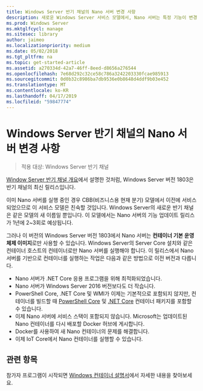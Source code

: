 ```yaml
---
title: Windows Server 반기 채널의 Nano 서버 변경 사항
description: 새로운 Windows Server 서비스 모델에서, Nano 서버는 특정 기능이 변경된 컨테이너 운영 체제 역할만 합니다.
ms.prod: Windows Server
ms.mktglfcycl: manage
ms.sitesec: library
author: jaimeo
ms.localizationpriority: medium
ms.date: 05/02/2018
ms.tgt_pltfrm: na
ms.topic: get-started-article
ms.assetid: a270334d-42a7-46ff-8eed-d8656a276544
ms.openlocfilehash: 7e68d292c32ce58c786a3242203330fcae985913
ms.sourcegitcommit: 0d0b32c8986ba7db9536e0b8648d4ddf9b03e452
ms.translationtype: MT
ms.contentlocale: ko-KR
ms.lasthandoff: 04/17/2019
ms.locfileid: "59847774"
---
```

# <a name="changes-to-nano-server-in-windows-server-semi-annual-channel"></a>Windows Server 반기 채널의 Nano 서버 변경 사항

>적용 대상: Windows Server 반기 채널


[Window Server 반기 채널 개요](semi-annual-channel-overview.md)에서 설명한 것처럼, Windows Server 버전 1803은 반기 채널의 최신 릴리스입니다.

이미 Nano 서버를 실행 중인 경우 CBB(비즈니스용 현재 분기) 모델에서 이전에 서비스되었으므로 이 서비스 모델은 친숙할 것입니다. Windows Server의 새로운 반기 채널은 같은 모델의 새 이름일 뿐입니다. 이 모델에서는 Nano 서버의 기능 업데이트 릴리스가 1년에 2~3회로 예상됩니다.

그러나 이 버전의 Windows Server 버전 1803에서 Nano 서버는 **컨테이너 기본 운영 체제 이미지**로만 사용할 수 있습니다. Windows Server의 Server Core 설치와 같은 컨테이너 호스트의 컨테이너로만 Nano 서버를 실행해야 합니다. 이 릴리스에서 Nano 서버를 기반으로 컨테이너를 실행하는 작업은 다음과 같은 방법으로 이전 버전과 다릅니다.

- Nano 서버가 .NET Core 응용 프로그램을 위해 최적화되었습니다.
- Nano 서버가 Windows Server 2016 버전보다도 더 작습니다.
- PowerShell Core, .NET Core 및 WMI가 이제는 기본적으로 포함되지 않지만, 컨테이너를 빌드할 때 [PowerShell Core](https://hub.docker.com/r/microsoft/powershell/) 및 [.NET Core](https://hub.docker.com/r/microsoft/dotnet/) 컨테이너 패키지를 포함할 수 있습니다.
- 이제 Nano 서버에 서비스 스택이 포함되지 않습니다. Microsoft는 업데이트된 Nano 컨테이너를 다시 배포할 Docker 허브에 게시합니다.
- Docker를 사용하여 새 Nano 컨테이너의 문제를 해결합니다.
- 이제 IoT Core에서 Nano 컨테이너를 실행할 수 있습니다.

## <a name="related-topics"></a>관련 항목
참가자 프로그램이 시작되면 [Windows 컨테이너 설명서](http://aka.ms/windowscontainers)에서 자세한 내용을 찾아보세요.
